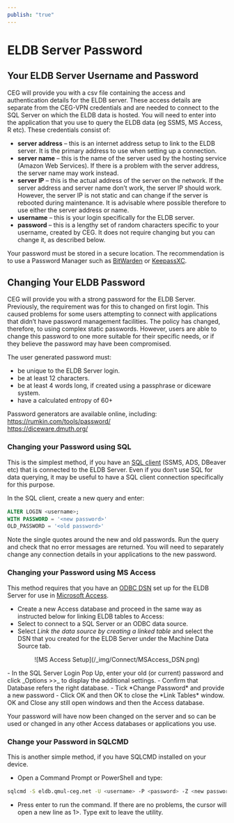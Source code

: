 ```yaml
---
publish: "true"
---
```

# ELDB Server Password
## Your ELDB Server Username and Password
CEG will provide you with a csv file containing the access and authentication details for the ELDB server. These access details are separate from the CEG-VPN credentials and are needed to connect to the SQL Server on which the ELDB data is hosted.  You will need to enter into the application that you use to query the ELDB data (eg SSMS, MS Access, R etc). These credentials consist of:

- **server address** – this is an internet address setup to link to the ELDB server. It is the primary address to use when setting up a connection.
- **server name** – this is the name of the server used by the hosting service (Amazon Web Services). If there is a problem with the server address, the server name may work instead.
- **server IP** – this is the actual address of the server on the network. If the server address and server name don’t work, the server IP should work. However, the server IP is not static and can change if the server is rebooted during maintenance. It is advisable where possible therefore to use either the server address or name.
- **username** – this is your login specifically for the ELDB server.
- **password** – this is a lengthy set of random characters specific to your username, created by CEG. It does not require changing but you can change it, as described below.

Your password must be stored in a secure location. The recommendation is to use a Password Manager such as [BitWarden](https://bitwarden.com) or [KeepassXC](https://keepassxc.org).

## Changing Your ELDB Password
CEG will provide you with a strong password for the ELDB Server. Previously, the requirement was for this to changed on first login. This caused problems for some users attempting to connect with applications that didn’t have password management facilities. The policy has changed, therefore, to using complex static passwords. However, users are able to change this password to one more suitable for their specific needs, or if they believe the password may have been compromised.

The user generated password must:

- be unique to the ELDB Server login.
- be at least 12 characters.
- be at least 4 words long, if created using a passphrase or diceware system.
- have a calculated entropy of 60+

Password generators are available online, including:  
<https://rumkin.com/tools/password/>  
<https://diceware.dmuth.org/>

### Changing your Password using SQL
This is the simplest method, if you have an [SQL client](/Connection/Clients/SQL_Clients.md) (SSMS, ADS, DBeaver etc) that is connected to the ELDB Server. Even if you don’t use SQL for data querying, it may be useful to have a SQL client connection specifically for this purpose.

In the SQL client, create a new query and enter:
```sql
ALTER LOGIN <username>;
WITH PASSWORD = '<new password>'
OLD_PASSWORD = '<old password>'
```
Note the single quotes around the new and old passwords. Run the query and check that no error messages are returned.
You will need to separately change any connection details in your applications to the new password.

### Changing your Password using MS Access
This method requires that you have an [ODBC DSN](Connection/Clients/ODBC_DSN.md) set up for the ELDB Server for use in [Microsoft Access](Connection/Clients/MS_Access.md).

- Create a new Access database and proceed in the same way as instructed below for linking ELDB tables to Access:
- Select to connect to a SQL Server or an ODBC data source.
- Select *Link the data source by creating a linked table* and select the DSN that you created for the ELDB Server under the Machine Data Source tab.
<p markdown="span" align="center">
![MS Access Setup](/_img/Connect/MSAccess_DSN.png)
</p>
- In the SQL Server Login Pop Up, enter your old (or current) password and click _Options >>_ to display the additional settings.
- Confirm that Database refers the right database.
- Tick *Change Password* and provide a new password
- Click OK and then OK to close the *Link Tables* window. OK and Close any still open windows and then the Access database.

Your password will have now been changed on the server and so can be used or changed in any other Access databases or applications you use.
### Change your Password in SQLCMD
This is another simple method, if you have SQLCMD installed on your device.

- Open a Command Prompt or PowerShell and type:
```bash
sqlcmd -S eldb.qmul-ceg.net -U <username> -P <password> -Z <new password>
```
- Press enter to run the command. If there are no problems, the cursor will open a new line as 1>. Type exit to leave the utility.
